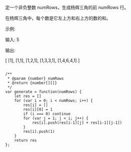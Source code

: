 
定一个非负整数 numRows，生成杨辉三角的前 numRows 行。

在杨辉三角中，每个数是它左上方和右上方的数的和。

示例:

输入: 5

输出:

[
     [1],
    [1,1],
   [1,2,1],
  [1,3,3,1],
 [1,4,6,4,1]
]

```

/**
 * @param {number} numRows
 * @return {number[][]}
 */
var generate = function(numRows) {
    let res = []
    for (var i = 0; i < numRows; i++) {
        res[i] = []
        res[i][0] = 1
        if (i === 0) continue
        for (var j = 1; j < i; j++) {
            res[i].push(res[i-1][j] + res[i-1][j-1])
        }
        res[i].push(1)
    }   
    return res
};
```
